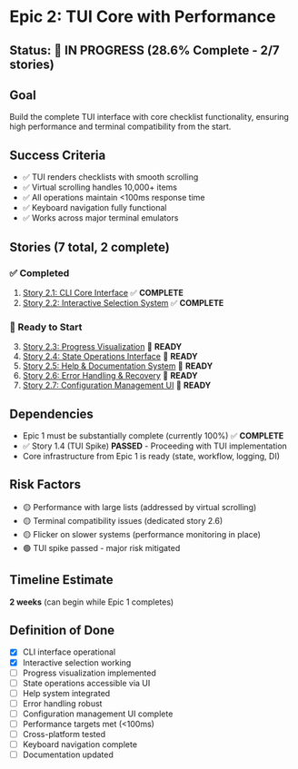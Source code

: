 # Epic 2: TUI Core with Performance

## Status: 🚧 IN PROGRESS (28.6% Complete - 2/7 stories)

## Goal

Build the complete TUI interface with core checklist functionality, ensuring high performance and terminal compatibility from the start.

## Success Criteria

- ✅ TUI renders checklists with smooth scrolling
- ✅ Virtual scrolling handles 10,000+ items
- ✅ All operations maintain <100ms response time
- ✅ Keyboard navigation fully functional
- ✅ Works across major terminal emulators

## Stories (7 total, 2 complete)

### ✅ Completed
1. [Story 2.1: CLI Core Interface](story-2.1-cli-core-interface.md) ✅ **COMPLETE**
2. [Story 2.2: Interactive Selection System](story-2.2-interactive-selection.md) ✅ **COMPLETE**

### 📝 Ready to Start
3. [Story 2.3: Progress Visualization](story-2.3-progress-visualization.md) 📝 **READY**
4. [Story 2.4: State Operations Interface](story-2.4-state-operations.md) 📝 **READY**
5. [Story 2.5: Help & Documentation System](story-2.5-help-documentation.md) 📝 **READY**
6. [Story 2.6: Error Handling & Recovery](story-2.6-error-handling.md) 📝 **READY**
7. [Story 2.7: Configuration Management UI](story-2.7-configuration-management.md) 📝 **READY**

## Dependencies

- Epic 1 must be substantially complete (currently 100%) ✅ **COMPLETE**
- ✅ Story 1.4 (TUI Spike) **PASSED** - Proceeding with TUI implementation
- Core infrastructure from Epic 1 is ready (state, workflow, logging, DI)

## Risk Factors

- 🟡 Performance with large lists (addressed by virtual scrolling)
- 🟡 Terminal compatibility issues (dedicated story 2.6)
- 🟡 Flicker on slower systems (performance monitoring in place)
- 🟢 TUI spike passed - major risk mitigated

## Timeline Estimate

**2 weeks** (can begin while Epic 1 completes)

## Definition of Done

- [x] CLI interface operational
- [x] Interactive selection working
- [ ] Progress visualization implemented
- [ ] State operations accessible via UI
- [ ] Help system integrated
- [ ] Error handling robust
- [ ] Configuration management UI complete
- [ ] Performance targets met (<100ms)
- [ ] Cross-platform tested
- [ ] Keyboard navigation complete
- [ ] Documentation updated
